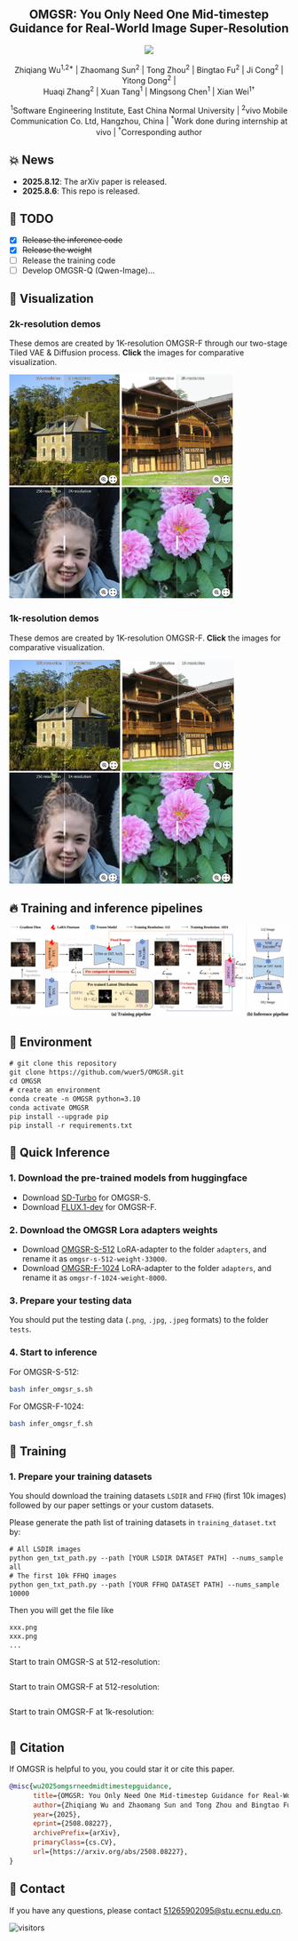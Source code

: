 <div align="center">
<h2>OMGSR: You Only Need One Mid-timestep Guidance for Real-World Image Super-Resolution</h2>
<a href='https://arxiv.org/pdf/2508.08227'><img src='https://img.shields.io/badge/Paper-Arxiv-red'></a>

Zhiqiang Wu<sup>1,2*</sup> |
Zhaomang Sun<sup>2</sup> | 
Tong Zhou<sup>2</sup> | 
Bingtao Fu<sup>2</sup> | 
Ji Cong<sup>2</sup> |
Yitong Dong<sup>2</sup> |
\
Huaqi Zhang<sup>2</sup> |
Xuan Tang<sup>1</sup> |
Mingsong Chen<sup>1</sup> |
Xian Wei<sup>1&dagger;</sup> 

<sup>1</sup>Software Engineering Institute, East China Normal University | 
<sup>2</sup>vivo Mobile Communication Co. Ltd, Hangzhou, China |
<sup>*</sup>Work done during internship at vivo | 
<sup>&dagger;</sup>Corresponding author
</div>

## :boom: News

- **2025.8.12**: The arXiv paper is released.
- **2025.8.6**: This repo is released.

## :runner: TODO
- [x] ~~Release the inference code~~
- [x] ~~Release the weight~~
- [ ] Release the training code
- [ ] Develop OMGSR-Q (Qwen-Image)...

## :eyes:	 Visualization

### 2k-resolution demos

These demos are created by 1K-resolution OMGSR-F through our two-stage Tiled VAE & Diffusion process. **Click** the images for comparative visualization.

[<img src="assets/2k-1.png" target="_blank" height="200px"/>](https://imgsli.com/NDA2NjYz)
[<img src="assets/2k-2.png" target="_blank" height="200px"/>](https://imgsli.com/NDA2NjY2)
[<img src="assets/2k-3.png" target="_blank" height="200px"/>](https://imgsli.com/NDA2Njc5)
[<img src="assets/2k-4.png" target="_blank" height="200px"/>](https://imgsli.com/NDA2Njgw)

### 1k-resolution demos

These demos are created by 1K-resolution OMGSR-F. **Click** the images for comparative visualization.

[<img src="assets/1k-1.png" target="_blank" height="200px"/>](https://imgsli.com/NDA2Njgx)
[<img src="assets/1k-2.png" target="_blank" height="200px"/>](https://imgsli.com/NDA2Njgy)
[<img src="assets/1k-3.png" target="_blank" height="200px"/>](https://imgsli.com/NDA2Njgz)
[<img src="assets/1k-4.png" target="_blank" height="200px"/>](https://imgsli.com/NDA2Njgw)

## :fire: Training and inference pipelines

![teaser_img](assets/arch.png)

## :wrench: Environment

```
# git clone this repository
git clone https://github.com/wuer5/OMGSR.git
cd OMGSR
# create an environment
conda create -n OMGSR python=3.10
conda activate OMGSR
pip install --upgrade pip
pip install -r requirements.txt
```

## :rocket: Quick Inference

<h3>1. Download the pre-trained models from huggingface</h3>

- Download <a href="https://huggingface.co/stabilityai/sd-turbo">SD-Turbo</a> for OMGSR-S.
- Download <a href="https://huggingface.co/black-forest-labs/FLUX.1-dev">FLUX.1-dev</a> for OMGSR-F.
<h3>2. Download the OMGSR Lora adapters weights</h3>

- Download <a href="https://drive.google.com/drive/folders/1upws0HChkaspYAYvX_HZMg92T9-yM4sg?usp=drive_link">OMGSR-S-512</a> LoRA-adapter to the folder ```adapters```, and rename it as ```omgsr-s-512-weight-33000```.
- Download <a href="https://drive.google.com/drive/folders/1uMiV3bOfYYIC1wFHAvKGJKuPNc2PYyg-?usp=drive_link">OMGSR-F-1024</a> LoRA-adapter to the folder ```adapters```, and rename it as ```omgsr-f-1024-weight-8000```.

<h3>3. Prepare your testing data</h3>

You should put the testing data (```.png```, ```.jpg```, ```.jpeg``` formats) to the folder ```tests```.

<h3>4. Start to inference</h3>

For OMGSR-S-512:
```bash
bash infer_omgsr_s.sh
```
For OMGSR-F-1024:
```bash
bash infer_omgsr_f.sh
```

## :hugs: Training 

<h3>1. Prepare your training datasets</h3>

You should download the training datasets ```LSDIR``` and ```FFHQ``` (first 10k images) followed by our paper settings or your custom datasets.

Please generate the path list of training datasets in ```training_dataset.txt``` by:
```
# All LSDIR images
python gen_txt_path.py --path [YOUR LSDIR DATASET PATH] --nums_sample all
# The first 10k FFHQ images
python gen_txt_path.py --path [YOUR FFHQ DATASET PATH] --nums_sample 10000
```
Then you will get the file like
```
xxx.png
xxx.png
...
```

Start to train OMGSR-S at 512-resolution:
```

```

Start to train OMGSR-F at 512-resolution:
```

```

Start to train OMGSR-F at 1k-resolution:
```

```


## :book: Citation

If OMGSR is helpful to you, you could star it or cite this paper.
```bibtex
@misc{wu2025omgsrneedmidtimestepguidance,
      title={OMGSR: You Only Need One Mid-timestep Guidance for Real-World Image Super-Resolution}, 
      author={Zhiqiang Wu and Zhaomang Sun and Tong Zhou and Bingtao Fu and Ji Cong and Yitong Dong and Huaqi Zhang and Xuan Tang and Mingsong Chen and Xian Wei},
      year={2025},
      eprint={2508.08227},
      archivePrefix={arXiv},
      primaryClass={cs.CV},
      url={https://arxiv.org/abs/2508.08227}, 
}
```

## :email: Contact

If you have any questions, please contact 51265902095@stu.ecnu.edu.cn.

![visitors](https://visitor-badge.laobi.icu/badge?page_id=wuer5/OMGSR)